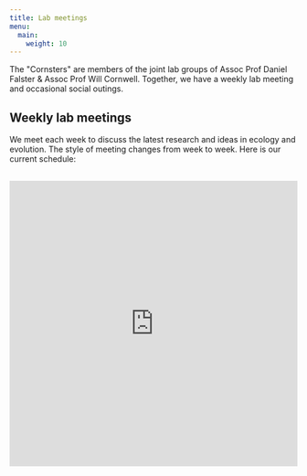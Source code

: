 ```yaml
---
title: Lab meetings
menu:
  main:
    weight: 10
---
```


The "Cornsters" are members of the joint lab groups of Assoc Prof Daniel Falster & Assoc Prof Will Cornwell. Together, we have a weekly lab meeting and occasional social outings.

## Weekly lab meetings

We meet each week to discuss the latest research and ideas in ecology and evolution. The style of meeting changes from week to week. Here is our current schedule:

<iframe
  src="https://docs.google.com/spreadsheets/d/e/2PACX-1vTKdLGb52Pemg9s7n6PDMLdMIx5rJnJ-PvoYg7T9ZV2kyPt0VicEmewxHjgNXSnEd7tHBSGs8GDIAa9/pubhtml?widget=true&headers=false"
  width="100%"
  height="500"
  style="border:0; margin-top: 1rem;"
  loading="lazy">
</iframe>